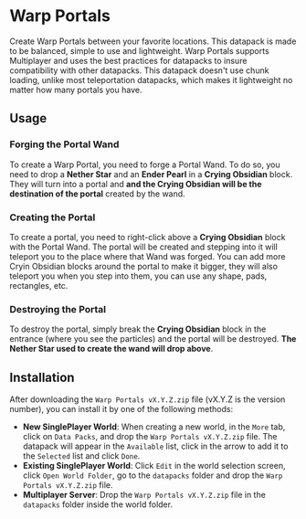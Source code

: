 # Warp Portals

Create Warp Portals between your favorite locations. This datapack is made to be balanced, simple to use and lightweight.
Warp Portals supports Multiplayer and uses the best practices for datapacks to insure compatibility with other datapacks.
This datapack doesn't use chunk loading, unlike most teleportation datapacks, which makes it lightweight no matter how many portals you have.

## Usage

### Forging the Portal Wand

To create a Warp Portal, you need to forge a Portal Wand. To do so, you need to drop a **Nether Star** and an **Ender Pearl** in a **Crying Obsidian** block. They will turn into a portal and **and the Crying Obsidian will be the destination of the portal** created by the wand.

### Creating the Portal

To create a portal, you need to right-click above a **Crying Obsidian** block with the Portal Wand. The portal will be created and stepping into it will teleport you to the place where that Wand was forged. You can add more Cryin Obsidian blocks around the portal to make it bigger, they will also teleport you when you step into them, you can use any shape, pads, rectangles, etc.

### Destroying the Portal

To destroy the portal, simply break the **Crying Obsidian** block in the entrance (where you see the particles) and the portal will be destroyed. **The Nether Star used to create the wand will drop above**.

## Installation

After downloading the `Warp Portals vX.Y.Z.zip` file (vX.Y.Z is the version number), you can install it by one of the following methods:
- **New SinglePlayer World**: When creating a new world, in the `More` tab, click on `Data Packs`, and drop the `Warp Portals vX.Y.Z.zip` file. The datapack will appear in the `Available` list, click in the arrow to add it to the `Selected` list and click `Done`.
- **Existing SinglePlayer World**: Click `Edit` in the world selection screen, click `Open World Folder`, go to the `datapacks` folder and drop the `Warp Portals vX.Y.Z.zip` file.
- **Multiplayer Server**: Drop the `Warp Portals vX.Y.Z.zip` file in the `datapacks` folder inside the world folder.
